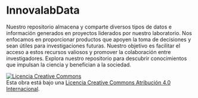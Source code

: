 # InnovalabData

Nuestro repositorio almacena y comparte diversos tipos de datos e información generados en proyectos liderados por nuestro laboratorio. Nos enfocamos en proporcionar productos que apoyen la toma de decisiones y sean útiles para investigaciones futuras. Nuestro objetivo es facilitar el acceso a estos recursos valiosos y promover la colaboración entre investigadores. Explora nuestro repositorio para descubrir conocimientos que impulsan la ciencia y benefician a la sociedad.

<a rel="license" href="http://creativecommons.org/licenses/by/4.0/"><img alt="Licencia Creative Commons" style="border-width:0" src="https://i.creativecommons.org/l/by/4.0/88x31.png" /></a><br />Esta obra está bajo una <a rel="license" href="http://creativecommons.org/licenses/by/4.0/">Licencia Creative Commons Atribución 4.0 Internacional</a>.
